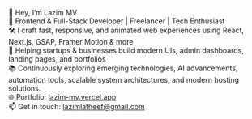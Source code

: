 👋 Hey, I’m Lazim MV  
💼 Frontend & Full-Stack Developer | Freelancer | Tech Enthusiast  
🛠️ I craft fast, responsive, and animated web experiences using React, Next.js, GSAP, Framer Motion & more  
🚀 Helping startups & businesses build modern UIs, admin dashboards, landing pages, and portfolios  
📚 Continuously exploring emerging technologies, AI advancements, automation tools, scalable system architectures, and modern hosting solutions.  
🌐 Portfolio: [lazim-mv.vercel.app](https://lazim-mv.vercel.app/?utm_source=github&utm_medium=social&utm_campaign=profile)  
📫 Get in touch: lazimlatheef@gmail.com  


<!---
lazim-mv/lazim-mv is a ✨ special ✨ repository because its `README.md` (this file) appears on your GitHub profile.
You can click the Preview link to take a look at your changes.
--->
